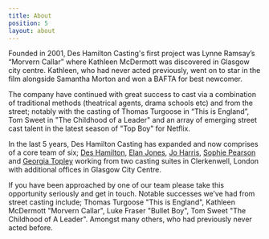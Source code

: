 ```yaml
---
title: About
position: 5
layout: about
---
```


Founded in 2001, Des Hamilton Casting's first project was Lynne Ramsay’s “Morvern Callar” where Kathleen McDermott was discovered in Glasgow city centre. Kathleen, who had never acted previously, went on to star in the film alongside Samantha Morton and won a BAFTA for best newcomer. 

The company have continued with great success to cast via a combination of traditional methods (theatrical agents, drama schools etc) and from the street; notably with the casting of Thomas Turgoose in “This is England”, Tom Sweet in "The Childhood of a Leader" and an array of emerging street cast talent in the latest season of "Top Boy" for Netflix. 

In the last 5 years, Des Hamilton Casting has expanded and now comprises of a core team of six; [Des Hamilton](http://www.imdb.com/name/nm1060389/), [Elan Jones](http://www.imdb.com/name/nm5637903/ ), [Jo Harris](http://www.imdb.com/name/nm7248690/ ), [Sophie Pearson](http://www.imdb.com/name/nm8055072/ ) and [Georgia Topley](http://www.imdb.com/name/nm8873192/ ) working from two casting suites in Clerkenwell, London with additional offices in Glasgow City Centre.

If you have been approached by one of our team please take this opportunity seriously and get in touch. Notable successes we’ve had from street casting include; Thomas Turgoose "This is England", Kathleen McDermott "Morvern Callar", Luke Fraser "Bullet Boy", Tom Sweet "The Childhood of A Leader". Amongst many others, who had previously never acted before.